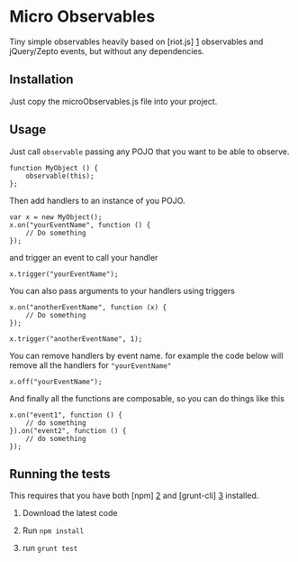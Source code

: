 Micro Observables
=================

Tiny simple observables heavily based on [riot.js] [1] observables and jQuery/Zepto events, but without any dependencies.

Installation
------------
Just copy the microObservables.js file into your project.

Usage
-----

Just call `observable` passing any POJO that you want to be able to observe.

	function MyObject () {
		observable(this);
	};

Then add handlers to an instance of you POJO.

	var x = new MyObject();
	x.on("yourEventName", function () {
		// Do something
	});

and trigger an event to call your handler

	x.trigger("yourEventName");

You can also pass arguments to your handlers using triggers

	x.on("anotherEventName", function (x) {
		// Do something
	});

	x.trigger("anotherEventName", 1);

You can remove handlers by event name. for example the code below will remove all the handlers for `"yourEventName"`

	x.off("yourEventName");

And finally all the functions are composable, so you can do things like this

	x.on("event1", function () {
		// do something
	}).on("event2", function () {
		// do something
	});

Running the tests
-----------------
This requires that you have both [npm] [2] and [grunt-cli] [3] installed.

1. Download the latest code
2. Run `npm install`
3. run `grunt test`

	[1]: https://github.com/moot/riotjs         "riot.js"
	[2]: https://npmjs.org/						"npm"
	[3]: https://github.com/gruntjs/grunt-cli   "grunt-cli"